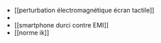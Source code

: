 - [[perturbation électromagnétique écran tactile]]
-
- [[smartphone durci contre EMI]]
- [[norme ik]]